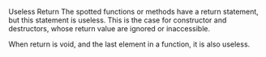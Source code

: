 Useless Return
The spotted functions or methods have a return statement, but this statement is useless. This is the case for constructor and destructors, whose return value are ignored or inaccessible.

When return is void, and the last element in a function, it is also useless.

<?php

class foo {
    function __construct() {
        // return is not used by PHP
        return 2;
    }
}

function bar(&$a) {
    $a++;
    // The last return, when empty, is useless
    return;
}

?>
